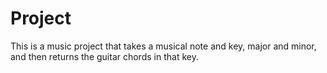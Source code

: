 # Project

This is a music project that takes a musical note and key, major and minor, and then returns the guitar chords in that key.